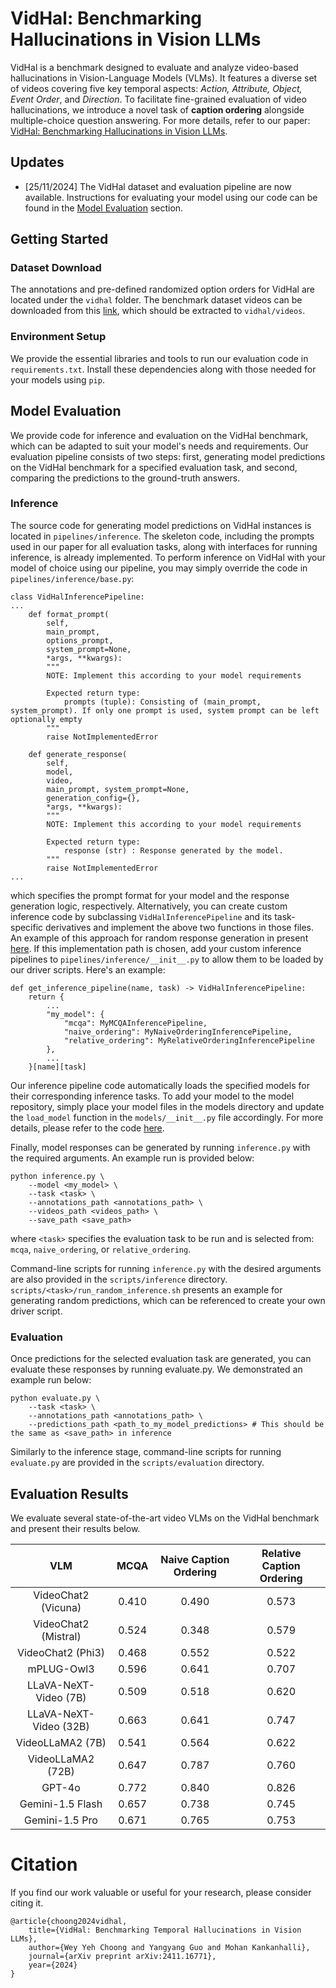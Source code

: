 # VidHal: Benchmarking Hallucinations in Vision LLMs

VidHal is a benchmark designed to evaluate and analyze video-based hallucinations in Vision-Language Models (VLMs). It features a diverse set of videos covering five key temporal aspects: _Action, Attribute, Object, Event Order_, and _Direction_. To facilitate fine-grained evaluation of video hallucinations, we introduce a novel task of **caption ordering** alongside multiple-choice question answering. For more details, refer to our paper: [VidHal: Benchmarking Hallucinations in Vision LLMs](https://arxiv.org/abs/2411.16771).

## Updates
- [25/11/2024] The VidHal dataset and evaluation pipeline are now available. Instructions for evaluating your model using our code can be found in the [Model Evaluation](#model-evaluation) section.

## Getting Started
### Dataset Download
The annotations and pre-defined randomized option orders for VidHal are located under the `vidhal` folder. The benchmark dataset videos can be downloaded from this [link](https://drive.google.com/file/d/1Lrt-ZDv4V09uONAcW34ak7JUNUruHTZl/view?usp=sharing), which should be extracted to `vidhal/videos`.

### Environment Setup
We provide the essential libraries and tools to run our evaluation code in `requirements.txt`. Install these dependencies along with those needed for your models using `pip`.

## Model Evaluation 
We provide code for inference and evaluation on the VidHal benchmark, which can be adapted to suit your model's needs and requirements. Our evaluation pipeline consists of two steps: first, generating model predictions on the VidHal benchmark for a specified evaluation task, and second, comparing the predictions to the ground-truth answers.

### Inference
The source code for generating model predictions on VidHal instances is located in `pipelines/inference`. The skeleton code, including the prompts used in our paper for all evaluation tasks, along with interfaces for running inference, is already implemented. To perform inference on VidHal with your model of choice using our pipeline, you may simply override the code in `pipelines/inference/base.py`:
```
class VidHalInferencePipeline:
...
    def format_prompt(
        self, 
        main_prompt, 
        options_prompt, 
        system_prompt=None, 
        *args, **kwargs):
        """
        NOTE: Implement this according to your model requirements

        Expected return type:
            prompts (tuple): Consisting of (main_prompt, system_prompt). If only one prompt is used, system prompt can be left optionally empty
        """
        raise NotImplementedError

    def generate_response(
        self, 
        model, 
        video, 
        main_prompt, system_prompt=None,
        generation_config={},
        *args, **kwargs):
        """
        NOTE: Implement this according to your model requirements

        Expected return type:
            response (str) : Response generated by the model.
        """
        raise NotImplementedError
...
```
which specifies the prompt format for your model and the response generation logic, respectively. Alternatively, you can create custom inference code by subclassing `VidHalInferencePipeline` and its task-specific derivatives and implement the above two functions in those files. An example of this approach for random response generation in present [here](https://github.com/Lookuz/VidHal/blob/master/pipelines/inference/random.py). If this implementation path is chosen, add your custom inference pipelines to `pipelines/inference/__init__.py` to allow them to be loaded by our driver scripts. Here's an example:
```
def get_inference_pipeline(name, task) -> VidHalInferencePipeline:
    return {
        ...
        "my_model": {
            "mcqa": MyMCQAInferencePipeline,
            "naive_ordering": MyNaiveOrderingInferencePipeline,
            "relative_ordering": MyRelativeOrderingInferencePipeline
        },
        ...
    }[name][task]

```
Our inference pipeline code automatically loads the specified models for their corresponding inference tasks. To add your model to the model repository, simply place your model files in the models directory and update the `load_model` function in the `models/__init__.py` file accordingly. For more details, please refer to the code [here](https://github.com/Lookuz/VidHal/blob/master/models/__init__.py).

Finally, model responses can be generated by running `inference.py` with the required arguments. An example run is provided below: 
```
python inference.py \
    --model <my_model> \
    --task <task> \
    --annotations_path <annotations_path> \
    --videos_path <videos_path> \
    --save_path <save_path> 
```
where `<task>` specifies the evaluation task to be run and is selected from: `mcqa`, `naive_ordering`, or `relative_ordering`.

Command-line scripts for running `inference.py` with the desired arguments are also provided in the `scripts/inference` directory. `scripts/<task>/run_random_inference.sh` presents an example for generating random predictions, which can be referenced to create your own driver script.

### Evaluation
Once predictions for the selected evaluation task are generated, you can evaluate these responses by running evaluate.py. We demonstrated an example run below:
```
python evaluate.py \
    --task <task> \
    --annotations_path <annotations_path> \
    --predictions_path <path_to_my_model_predictions> # This should be the same as <save_path> in inference
```
Similarly to the inference stage, command-line scripts for running `evaluate.py` are provided in the `scripts/evaluation` directory.

## Evaluation Results
We evaluate several state-of-the-art video VLMs on the VidHal benchmark and present their results below.

|           VLM          |  MCQA | Naive Caption Ordering | Relative Caption Ordering |
|:----------------------:|:-----:|:----------------------:|:-------------------------:|
| VideoChat2 (Vicuna)    | 0.410 |          0.490         |           0.573           |
| VideoChat2 (Mistral)   | 0.524 |          0.348         |           0.579           |
| VideoChat2 (Phi3)      | 0.468 |          0.552         |           0.522           |
| mPLUG-Owl3             | 0.596 |          0.641         |           0.707           |
| LLaVA-NeXT-Video (7B)  | 0.509 |          0.518         |           0.620           |
| LLaVA-NeXT-Video (32B) | 0.663 |          0.641         |           0.747           |
| VideoLLaMA2 (7B)       | 0.541 |          0.564         |           0.622           |
| VideoLLaMA2 (72B)      | 0.647 |          0.787         |           0.760           |
| GPT-4o                 | 0.772 |          0.840         |           0.826           |
| Gemini-1.5 Flash       | 0.657 |          0.738         |           0.745           |
| Gemini-1.5 Pro         | 0.671 |          0.765         |           0.753           |

# Citation
If you find our work valuable or useful for your research, please consider citing it.
```
@article{choong2024vidhal,
    title={VidHal: Benchmarking Temporal Hallucinations in Vision LLMs}, 
    author={Wey Yeh Choong and Yangyang Guo and Mohan Kankanhalli},
    journal={arXiv preprint arXiv:2411.16771},
    year={2024}
}
```